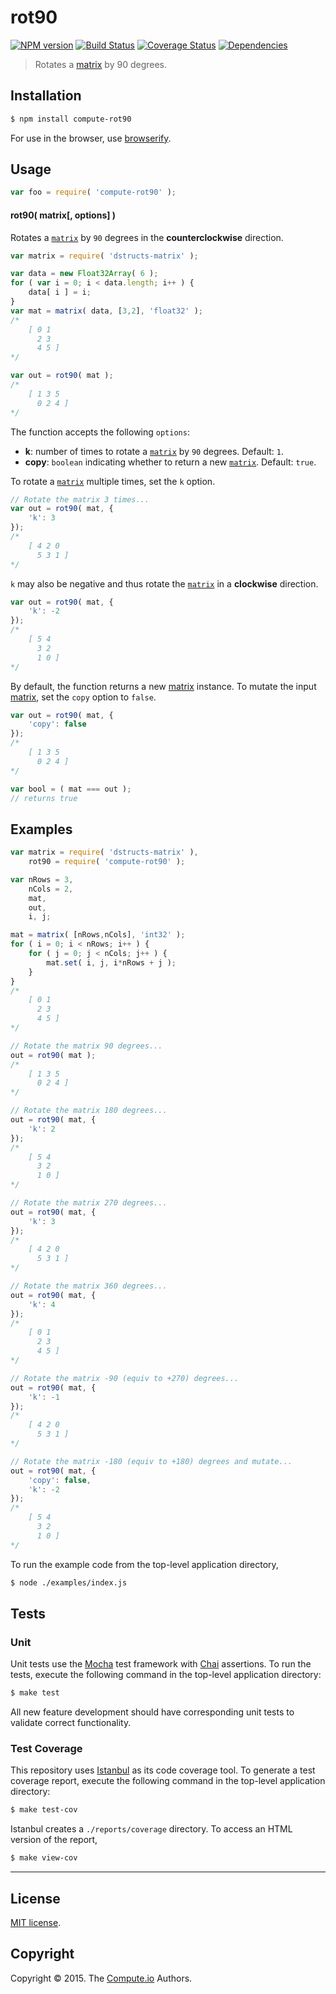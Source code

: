 rot90
===
[![NPM version][npm-image]][npm-url] [![Build Status][travis-image]][travis-url] [![Coverage Status][coveralls-image]][coveralls-url] [![Dependencies][dependencies-image]][dependencies-url]

> Rotates a [matrix](https://github.com/dstructs/matrix) by 90 degrees.


## Installation

``` bash
$ npm install compute-rot90
```

For use in the browser, use [browserify](https://github.com/substack/node-browserify).


## Usage

``` javascript
var foo = require( 'compute-rot90' );
```

#### rot90( matrix[, options] )

Rotates a [`matrix`](https://github.com/dstructs/matrix) by `90` degrees in the __counterclockwise__ direction.

``` javascript
var matrix = require( 'dstructs-matrix' );

var data = new Float32Array( 6 );
for ( var i = 0; i < data.length; i++ ) {
	data[ i ] = i;
}
var mat = matrix( data, [3,2], 'float32' );
/*
	[ 0 1
	  2 3 
	  4 5 ]
*/

var out = rot90( mat );
/*
	[ 1 3 5
	  0 2 4 ]
*/
```

The function accepts the following `options`:
*	__k__: number of times to rotate a [`matrix`](https://github.com/dstructs/matrix) by `90` degrees. Default: `1`.
*	__copy__: `boolean` indicating whether to return a new [`matrix`](https://github.com/dstructs/matrix). Default: `true`.

To rotate a [`matrix`](https://github.com/dstructs/matrix) multiple times, set the `k` option.

``` javascript
// Rotate the matrix 3 times...
var out = rot90( mat, {
	'k': 3
});
/*
	[ 4 2 0
	  5 3 1 ]
*/
```

`k` may also be negative and thus rotate the [`matrix`](https://github.com/dstructs/matrix) in a __clockwise__ direction.

``` javascript
var out = rot90( mat, {
	'k': -2
});
/*
	[ 5 4
	  3 2
	  1 0 ]
*/
```

By default, the function returns a new [matrix](https://github.com/dstructs/matrix) instance. To mutate the input [matrix](https://github.com/dstructs/matrix), set the `copy` option to `false`.

``` javascript
var out = rot90( mat, {
	'copy': false
});
/*
	[ 1 3 5
	  0 2 4 ]
*/

var bool = ( mat === out );
// returns true
```


## Examples

``` javascript
var matrix = require( 'dstructs-matrix' ),
	rot90 = require( 'compute-rot90' );

var nRows = 3,
	nCols = 2,
	mat,
	out,
	i, j;

mat = matrix( [nRows,nCols], 'int32' );
for ( i = 0; i < nRows; i++ ) {
	for ( j = 0; j < nCols; j++ ) {
		mat.set( i, j, i*nRows + j );
	}
}
/*
	[ 0 1
	  2 3
	  4 5 ]
*/

// Rotate the matrix 90 degrees...
out = rot90( mat );
/*
	[ 1 3 5
	  0 2 4 ]
*/

// Rotate the matrix 180 degrees...
out = rot90( mat, {
	'k': 2
});
/*
	[ 5 4
	  3 2
	  1 0 ]
*/

// Rotate the matrix 270 degrees...
out = rot90( mat, {
	'k': 3
});
/*
	[ 4 2 0
	  5 3 1 ]
*/

// Rotate the matrix 360 degrees...
out = rot90( mat, {
	'k': 4
});
/*
	[ 0 1
	  2 3
	  4 5 ]
*/

// Rotate the matrix -90 (equiv to +270) degrees...
out = rot90( mat, {
	'k': -1
});
/*
	[ 4 2 0
	  5 3 1 ]
*/

// Rotate the matrix -180 (equiv to +180) degrees and mutate...
out = rot90( mat, {
	'copy': false,
	'k': -2
});
/*
	[ 5 4
	  3 2
	  1 0 ]
*/
```

To run the example code from the top-level application directory,

``` bash
$ node ./examples/index.js
```


## Tests

### Unit

Unit tests use the [Mocha](http://mochajs.org/) test framework with [Chai](http://chaijs.com) assertions. To run the tests, execute the following command in the top-level application directory:

``` bash
$ make test
```

All new feature development should have corresponding unit tests to validate correct functionality.


### Test Coverage

This repository uses [Istanbul](https://github.com/gotwarlost/istanbul) as its code coverage tool. To generate a test coverage report, execute the following command in the top-level application directory:

``` bash
$ make test-cov
```

Istanbul creates a `./reports/coverage` directory. To access an HTML version of the report,

``` bash
$ make view-cov
```


---
## License

[MIT license](http://opensource.org/licenses/MIT).


## Copyright

Copyright &copy; 2015. The [Compute.io](https://github.com/compute-io) Authors.


[npm-image]: http://img.shields.io/npm/v/compute-rot90.svg
[npm-url]: https://npmjs.org/package/compute-rot90

[travis-image]: http://img.shields.io/travis/compute-io/rot90/master.svg
[travis-url]: https://travis-ci.org/compute-io/rot90

[coveralls-image]: https://img.shields.io/coveralls/compute-io/rot90/master.svg
[coveralls-url]: https://coveralls.io/r/compute-io/rot90?branch=master

[dependencies-image]: http://img.shields.io/david/compute-io/rot90.svg
[dependencies-url]: https://david-dm.org/compute-io/rot90

[dev-dependencies-image]: http://img.shields.io/david/dev/compute-io/rot90.svg
[dev-dependencies-url]: https://david-dm.org/dev/compute-io/rot90

[github-issues-image]: http://img.shields.io/github/issues/compute-io/rot90.svg
[github-issues-url]: https://github.com/compute-io/rot90/issues
